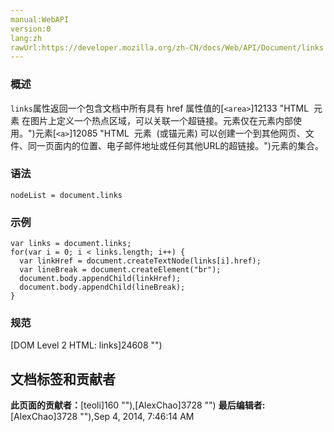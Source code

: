 ```yaml
---
manual:WebAPI
version:0
lang:zh
rawUrl:https://developer.mozilla.org/zh-CN/docs/Web/API/Document/links
---
```





### 概述<a name="Summary"></a>


`links`属性返回一个包含文档中所有具有 href 属性值的[`<area>`]12133 "HTML <area> 元素 在图片上定义一个热点区域，可以关联一个超链接。<area>元素仅在<map>元素内部使用。")元素[`<a>`]12085 "HTML <a> 元素  (或锚元素) 可以创建一个到其他网页、文件、同一页面内的位置、电子邮件地址或任何其他URL的超链接。")元素的集合。


### 语法<a name="Syntax"></a>

```
nodeList = document.links
```

### 示例<a name="Example"></a>

```
var links = document.links;
for(var i = 0; i < links.length; i++) {
  var linkHref = document.createTextNode(links[i].href);
  var lineBreak = document.createElement("br");
  document.body.appendChild(linkHref);
  document.body.appendChild(lineBreak);
}
```

### 规范<a name="Specification"></a>


[DOM Level 2 HTML: links]24608 "")




## 文档标签和贡献者
**此页面的贡献者：**[teoli]160 ""),[AlexChao]3728 "")
**最后编辑者:**[AlexChao]3728 ""),<time>Sep 4, 2014, 7:46:14 AM</time>


